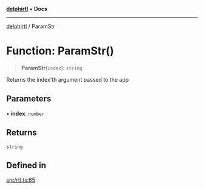 [**delphirtl**](../README.md) • **Docs**

***

[delphirtl](../globals.md) / ParamStr

# Function: ParamStr()

> **ParamStr**(`index`): `string`

Returns the index'th argument passed to the app

## Parameters

• **index**: `number`

## Returns

`string`

## Defined in

[src/rtl.ts:65](https://github.com/chuacw/delphirtl/blob/f0fe3802fcf930859eb4297a0ec19446d57ff540/src/rtl.ts#L65)
